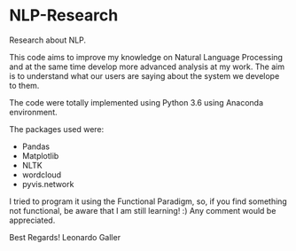 # NLP-Research
Research about NLP.

This code aims to improve my knowledge on Natural Language Processing and at the same time develop more advanced analysis at my work. 
The aim is to understand what our users are saying about the system we develope to them.

The code were totally implemented using Python 3.6 using Anaconda environment.

The packages used were:
- Pandas
- Matplotlib
- NLTK
- wordcloud
- pyvis.network

I tried to program it using the Functional Paradigm, so, if you find something not functional, be aware that I am still learning! :)
Any comment would be appreciated.

Best Regards!
Leonardo Galler
